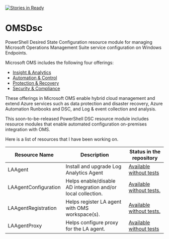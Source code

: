[![Stories in Ready](https://badge.waffle.io/rchaganti/OMSDsc.png?label=ready&title=Ready)](https://waffle.io/rchaganti/OMSDsc?utm_source=badge)
# OMSDsc #
PowerShell Desired State Configuration resource module for managing Microsoft Operations Management Suite service configuration on Windows Endpoints.

Microsoft OMS includes the following four offerings:
- [Insight & Analytics](https://www.microsoft.com/en-in/cloud-platform/insight-and-analytics)
- [Automation & Control](https://www.microsoft.com/en-in/cloud-platform/automation-and-control) 
- [Protection & Recovery](https://www.microsoft.com/en-in/cloud-platform/protection-and-recovery)
- [Security & Compliance](https://www.microsoft.com/en-in/cloud-platform/security-and-compliance)

These offerings in Microsoft OMS enable hybrid cloud management and extend Azure services such as data protection and disaster recovery, Azure Automation Runbooks and DSC, and Log & event collection and analysis.

This soon-to-be-released PowerShell DSC resource module includes resource modules that enable automated configuration on-premises integration with OMS.

Here is a list of resources that I have been working on.

| Resource Name  | Description | Status in the repository |
| -------------   | ------------- | ------- |
|LAAgent| Install and upgrade Log Analytics Agent| [Available without tests](https://github.com/rchaganti/OMSDsc/tree/dev/DSCResources/LAAgent)|
|LAAgentConfiguration| Helps enable/disable AD integration and/or local collection. | [Available without tests.](https://github.com/rchaganti/OMSDsc/tree/dev/DSCResources/LAAgentConfiguration)| 
|LAAgentRegistration| Helps register LA agent with OMS workspace(s).|[Available without tests.](https://github.com/rchaganti/OMSDsc/tree/dev/DSCResources/LAAgentRegistration)|
|LAAgentProxy| Helps configure proxy for the LA agent. | [Available without tests](https://github.com/rchaganti/OMSDsc/tree/dev/DSCResources/LAAgentProxy)|
